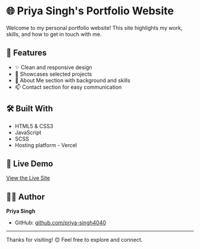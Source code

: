 # 🌐 Priya Singh's Portfolio Website

Welcome to my personal portfolio website! This site highlights my work, skills, and how to get in touch with me.

## 🚀 Features

- ✨ Clean and responsive design
- 📁 Showcases selected projects
- 🧠 About Me section with background and skills
- 📫 Contact section for easy communication

## 🛠️ Built With

- HTML5 & CSS3  
- JavaScript  
- SCSS  
- Hosting platform - Vercel

## 🔗 Live Demo

[View the Live Site](https://priya-singh.vercel.app/)  

## 🧑‍💻 Author

**Priya Singh**  
- GitHub: [github.com/priya-singh4040](https://github.com/priya-singh404)  

---

Thanks for visiting! 😊 Feel free to explore and connect.

